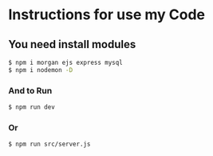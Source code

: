 # Instructions for use my Code

## You need install modules

```bash
$ npm i morgan ejs express mysql
$ npm i nodemon -D
```

### And to Run 

```bash
$ npm run dev
```

### Or

```bash
$ npm run src/server.js
```
